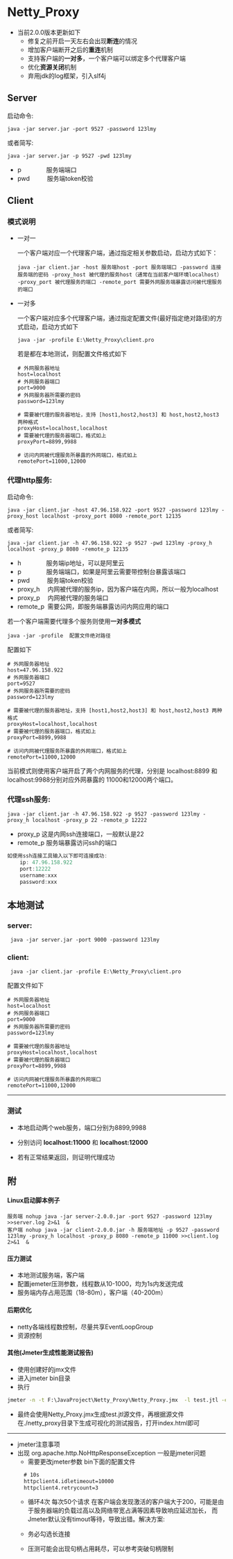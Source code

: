 # Netty_Proxy

- 当前2.0.0版本更新如下
  - 修复之前开启一天左右会出现**断连**的情况
  - 增加客户端断开之后的**重连**机制
  - 支持客户端的**一对多**，一个客户端可以绑定多个代理客户端
  - 优化**资源关闭**机制
  - 弃用jdk的log框架，引入slf4j

## Server

启动命令:

```shell
java -jar server.jar -port 9527 -password 123lmy
```

或者简写:

```shell
java -jar server.jar -p 9527 -pwd 123lmy
```

- p     &emsp;  &emsp;  &emsp;     服务端端口
- pwd  &emsp;  &emsp; 服务端token校验

## Client

### 模式说明

- 一对一

  一个客户端对应一个代理客户端，通过指定相关参数启动，启动方式如下：

  ```shell
  java -jar client.jar -host 服务端host -port 服务端端口 -password 连接服务端的密码 -proxy_host 被代理的服务host（通常在当前客户端环境localhost） -proxy_port 被代理服务的端口 -remote_port 需要外网服务端暴露访问被代理服务的端口
  ```

- 一对多

  一个客户端对应多个代理客户端，通过指定配置文件(最好指定绝对路径)的方式启动，启动方式如下

  ```shell
  java -jar -profile E:\Netty_Proxy\client.pro
  ```

  若是都在本地测试，则配置文件格式如下

  ```properties
  # 外网服务器地址
  host=localhost
  # 外网服务器端口
  port=9000
  # 外网服务器所需要的密码
  password=123lmy
  
  # 需要被代理的服务器地址，支持 [host1,host2,host3] 和 host,host2,host3 两种格式
  proxyHost=localhost,localhost
  # 需要被代理的服务器端口，格式如上
  proxyPort=8899,9988
  
  # 访问内网被代理服务所暴露的外网端口，格式如上
  remotePort=11000,12000
  ```

### 代理http服务:

启动命令:

```shell
java -jar client.jar -host 47.96.158.922 -port 9527 -password 123lmy -proxy_host localhost -proxy_port 8080 -remote_port 12135
```

或者简写: 

```shell
java -jar client.jar -h 47.96.158.922 -p 9527 -pwd 123lmy -proxy_h localhost -proxy_p 8080 -remote_p 12135
```

- h     &emsp;  &emsp;  &emsp;     服务端ip地址，可以是阿里云
- p &emsp;  &emsp;  &emsp;     服务端端口，如果是阿里云需要带控制台暴露该端口
- pwd  &emsp;  &emsp; 服务端token校验
- proxy_h &emsp;内网被代理的服务ip，因为客户端在内网，所以一般为localhost
- proxy_p &emsp;内网被代理的服务端口
- remote_p&ensp;需要公网，即服务端暴露访问内网应用的端口

若一个客户端需要代理多个服务则使用**一对多模式**

```shell
java -jar -profile  配置文件绝对路径
```

配置如下

```properties
# 外网服务器地址
host=47.96.158.922
# 外网服务器端口
port=9527
# 外网服务器所需要的密码
password=123lmy

# 需要被代理的服务器地址，支持 [host1,host2,host3] 和 host,host2,host3 两种格式
proxyHost=localhost,localhost
# 需要被代理的服务器端口，格式如上
proxyPort=8899,9988

# 访问内网被代理服务所暴露的外网端口，格式如上
remotePort=11000,12000
```

当前模式则使用客户端开启了两个内网服务的代理，分别是 localhost:8899 和 localhost:9988分别对应外网暴露的 11000和12000两个端口。

### 代理ssh服务:

```shell
java -jar client.jar -h 47.96.158.922 -p 9527 -password 123lmy -proxy_h localhost -proxy_p 22 -remote_p 12222
```

- proxy_p 这是内网ssh连接端口，一般默认是22
- remote_p 服务端暴露访问ssh的端口

```java
如使用ssh连接工具输入以下即可连接成功:
	ip: 47.96.158.922
	port:12222
	username:xxx
	password:xxx
```

## 本地测试

### server:

```shell
 java -jar server.jar -port 9000 -password 123lmy
```

### client:

```shell
 java -jar client.jar -profile E:\Netty_Proxy\client.pro
```

配置文件如下

```properties
# 外网服务器地址
host=localhost
# 外网服务器端口
port=9000
# 外网服务器所需要的密码
password=123lmy

# 需要被代理的服务器地址
proxyHost=localhost,localhost
# 需要被代理的服务器端口
proxyPort=8899,9988

# 访问内网被代理服务所暴露的外网端口
remotePort=11000,12000
```

---

### 测试

- 本地启动两个web服务，端口分别为8899,9988

- 分别访问 **localhost:11000** 和 **localhost:12000**
- 若有正常结果返回，则证明代理成功

## 附

#### Linux启动脚本例子
```shell script
服务端 nohup java -jar server-2.0.0.jar -port 9527 -password 123lmy >>server.log 2>&1  &
客户端 nohup java -jar client-2.0.0.jar -h 服务端地址 -p 9527 -password 123lmy -proxy_h localhost -proxy_p 8080 -remote_p 11000 >>client.log 2>&1  &
```

#### 压力测试

- 本地测试服务端，客户端
- 配置jemeter压测参数，线程数从10-1000，均为1s内发送完成
- 服务端内存占用范围（18-80m），客户端（40-200m）

#### 后期优化

- netty各端线程数控制，尽量共享EventLoopGroup
- 资源控制

#### 其他(Jmeter生成性能测试报告)
- 使用创建好的jmx文件
- 进入jmeter bin目录
- 执行
```cmd
jmeter -n -t F:\JavaProject\Netty_Proxy\Netty_Proxy.jmx  -l test.jtl -e -o ./netty_proxy
```
- 最终会使用Netty_Proxy.jmx生成test.jtl源文件，再根据源文件在./netty_proxy目录下生成可视化的测试报告，打开index.html即可


---
- jmeter注意事项
- 出现 org.apache.http.NoHttpResponseException 一般是jmeter问题
    - 需要更改jmeter参数 bin下面的配置文件
    ```xml
      # 10s 
      httpclient4.idletimeout=10000
      httpclient4.retrycount=3
    ``` 
    - 循环4次 每次50个请求  在客户端会发现激活的客户端大于200，可能是由于服务器端的负载过高以及网络带宽占满等因素导致响应延迟加长，
    而Jmeter默认没有timout等待，导致出错。解决方案:
    
  - 务必勾选长连接
  
  - 压测可能会出现句柄占用耗尽，可以参考突破句柄限制
